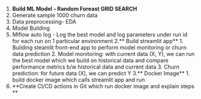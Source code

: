 1. **Build ML Model - Random Foreast GRID SEARCH**
  1. Generate sample 1000 churn data
  2. Data preprocessing- EDA
  3. Model Building
  4. Mlflow auto log - Log the best model and log parameters under run id for each run on 1 particular environment
2.** Build streamlit app**
    1. Building steamlit front-end app to perform model monitoring or churn data prediction
    2. Model monitoring: with current data (X, Y), we can run the best model which we build on historical data and compare performance metrics b/w historical data and current data
    3. Churn prediction: for future data (X), we can predict Y
3.** Docker Image**
    1. build docker image which calls streamlit app and run
4. **Create CI/CD actions in Git which run docker image and explain steps **
